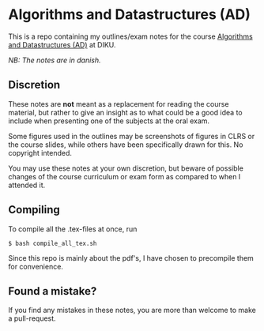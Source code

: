 # Algorithms and Datastructures (AD)
This is a repo containing my outlines/exam notes for the course [Algorithms and Datastructures (AD)](https://kurser.ku.dk/course/ndaa04010u) at DIKU.

*NB: The notes are in danish.*

## Discretion
These notes are **not** meant as a replacement for reading the course material, but rather to give an insight as to what could be a good idea to include when presenting one of the subjects at the oral exam.

Some figures used in the outlines may be screenshots of figures in CLRS or the course slides, while others have been specifically drawn for this. No copyright intended.

You may use these notes at your own discretion, but beware of possible changes of the course curriculum or exam form as compared to when I attended it.


## Compiling
To compile all the .tex-files at once, run

```
$ bash compile_all_tex.sh
```

Since this repo is mainly about the pdf's, I have chosen to precompile them for convenience.

## Found a mistake?
If you find any mistakes in these notes, you are more than welcome to make a pull-request.